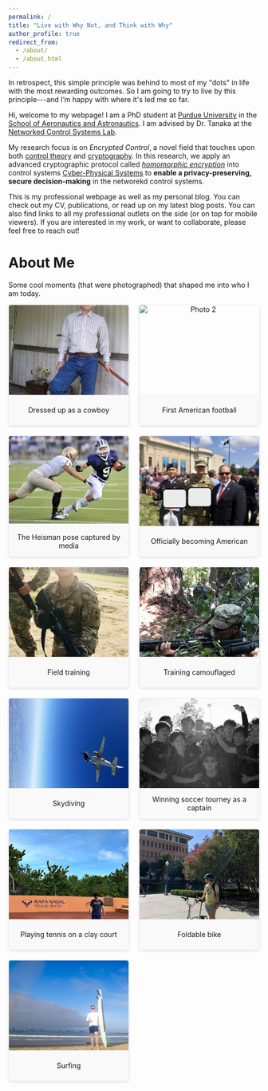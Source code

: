 ```yaml
---
permalink: /
title: "Live with Why Not, and Think with Why"
author_profile: true
redirect_from: 
  - /about/
  - /about.html
---
```


In retrospect, this simple principle was behind to most of my "dots" in life with the most rewarding outcomes.
So I am going to try to live by this principle---and I’m happy with where it's led me so far.

Hi, welcome to my webpage! I am a PhD student at [Purdue University](https://www.purdue.edu/) in the [School of Aeronautics and Astronautics](https://engineering.purdue.edu/AAE). I am advised by Dr. Tanaka at the [Networked Control Systems Lab](https://networked-control-systems-lab.github.io/).

My research focus is on <em>Encrypted Control</em>, a novel field that touches upon both [control theory](https://en.wikipedia.org/wiki/Control_theory) and [cryptography](https://en.wikipedia.org/wiki/Cryptography). In this research, we apply an advanced cryptographic protocol called <em>[homomorphic encryption](https://en.wikipedia.org/wiki/Homomorphic_encryption)</em> into control systems [Cyber-Physical Systems](https://www.nsf.gov/funding/opportunities/cps-cyber-physical-systems) to **enable a privacy-preserving, secure decision-making** in the networekd control systems.

This is my professional webpage as well as my personal blog.
You can check out my CV, publications, or read up on my latest blog posts.
You can also find links to all my professional outlets on the side (or on top for mobile viewers).
If you are interested in my work, or want to collaborate, please feel free to reach out!

About Me
======
Some cool moments (that were photographed) that shaped me into who I am today.

<!-- Lightbox & Gallery Styles -->
<style>
  /* Grid layout for thumbnails */
  .gallery-grid {
    display: grid;
    grid-template-columns: repeat(auto-fill, minmax(220px, 1fr));
    gap: 20px;
    margin-bottom: 30px;
  }
  
  /* Thumbnail container */
  .gallery-item {
    margin: 0;
    text-align: center;
    display: flex;
    flex-direction: column;
    cursor: pointer;
    position: relative;
    border: 1px solid #eee;
    border-radius: 5px;
    overflow: hidden;
    box-shadow: 0 2px 5px rgba(0,0,0,0.1);
    transition: transform 0.2s, box-shadow 0.2s;
  }
  
  .gallery-item:hover {
    transform: translateY(-3px);
    box-shadow: 0 5px 15px rgba(0,0,0,0.1);
  }
  
  /* Thumbnail image container */
  .thumbnail-container {
    height: 180px;
    display: flex;
    align-items: center;
    justify-content: center;
    overflow: hidden;
  }
  
  /* Thumbnail image */
  .thumbnail {
    width: 100%;
    height: 100%;
    object-fit: cover;
    transition: transform 0.3s;
  }
  
  .thumbnail:hover {
    transform: scale(1.05);
  }
  
  /* Caption for thumbnails */
  .thumbnail-caption {
    font-size: 14px;
    padding: 10px;
    min-height: 40px;
    display: flex;
    align-items: center;
    justify-content: center;
    background-color: #f9f9f9;
    border-top: 1px solid #eee;
  }
  
  /* Lightbox overlay */
  .lightbox {
    display: none;
    position: fixed;
    top: 0;
    left: 0;
    width: 100%;
    height: 100%;
    background-color: rgba(0, 0, 0, 0.9);
    z-index: 1000;
    justify-content: center;
    align-items: center;
    flex-direction: column;
  }
  
  /* Lightbox content container */
  .lightbox-content {
    max-width: 90%;
    max-height: 80%;
    text-align: center;
  }
  
  /* Lightbox image */
  .lightbox-image {
    max-width: 100%;
    max-height: 80vh;
    object-fit: contain;
    border-radius: 5px;
  }
  
  /* Lightbox caption */
  .lightbox-caption {
    color: white;
    font-size: 18px;
    padding: 15px;
    max-width: 800px;
    margin-top: 15px;
    background-color: rgba(0, 0, 0, 0.5);
    border-radius: 5px;
  }
  
  /* Close button */
  .close-button {
    position: absolute;
    top: 20px;
    right: 30px;
    font-size: 30px;
    color: white;
    cursor: pointer;
    transition: color 0.2s;
  }
  
  .close-button:hover {
    color: #ccc;
  }
  
  .lightbox-nav {
    display: flex;
    justify-content: space-between;
    width: 100%;
    max-width: 400px;
    margin-top: 20px;
  }
  
  .nav-button {
    background-color: rgba(255, 255, 255, 0.2);
    color: white;
    border: none;
    padding: 10px 20px;
    border-radius: 4px;
    cursor: pointer;
    font-size: 16px;
    transition: background-color 0.2s;
  }
  
  .nav-button:hover {
    background-color: rgba(255, 255, 255, 0.3);
  }
  
  .keyboard-hint {
    color: rgba(255, 255, 255, 0.6);
    font-size: 12px;
    margin-top: 15px;
    text-align: center;
  }
</style>

<!-- Gallery Grid -->
<div class="gallery-grid">
  <figure class="gallery-item" data-image="images/cowboy.jpeg" data-caption="Dressed up as a cowboy (exchange student days)">
    <div class="thumbnail-container">
      <img src="images/cowboy.jpeg" alt="Photo 1" class="thumbnail">
    </div>
    <figcaption class="thumbnail-caption">Dressed up as a cowboy</figcaption>
  </figure>

  <figure class="gallery-item" data-image="images/football_torney.jpg" data-caption="First American football experience">
    <div class="thumbnail-container">
      <img src="images/football_torney.jpg" alt="Photo 2" class="thumbnail">
    </div>
    <figcaption class="thumbnail-caption">First American football</figcaption>
  </figure>
  
  <figure class="gallery-item" data-image="images/hs_football.jpeg" data-caption="A local newspaper photographed me doing the iconic Heisman pose during the game">
    <div class="thumbnail-container">
      <img src="images/hs_football.jpeg" alt="Photo 3" class="thumbnail">
    </div>
    <figcaption class="thumbnail-caption">The Heisman pose captured by media</figcaption>
  </figure>
  
  <figure class="gallery-item" data-image="images/natural_independence.jpeg" data-caption="The Oath of Allegiance on Independence Day">
    <div class="thumbnail-container">
      <img src="images/natural_independence.jpeg" alt="Photo 4" class="thumbnail">
    </div>
    <figcaption class="thumbnail-caption">Officially becoming American</figcaption>
  </figure>

  <figure class="gallery-item" data-image="images/train_army.jpeg" data-caption="Weapons training as a soldier in the US Army">
    <div class="thumbnail-container">
      <img src="images/train_army.jpeg" alt="Photo 5" class="thumbnail">
    </div>
    <figcaption class="thumbnail-caption">Field training</figcaption>
  </figure>

  <figure class="gallery-item" data-image="images/camo.jpeg" data-caption="Can you find me? Training with camouflage when I was in the US Army">
    <div class="thumbnail-container">
      <img src="images/camo.jpeg" alt="Photo 6" class="thumbnail">
    </div>
    <figcaption class="thumbnail-caption">Training camouflaged</figcaption>
  </figure>

  <figure class="gallery-item" data-image="images/skydiving.jpeg" data-caption="Jumped from an airplane at 10,000 feet">
    <div class="thumbnail-container">
      <img src="images/skydiving.jpeg" alt="Photo 7" class="thumbnail">
    </div>
    <figcaption class="thumbnail-caption">Skydiving</figcaption>
  </figure>

  <figure class="gallery-item" data-image="images/soccer_torney.jpeg" data-caption="Led my Korean student soccer team to tournament victory as team captain">
    <div class="thumbnail-container">
      <img src="images/soccer_torney.jpeg" alt="Photo 8" class="thumbnail">
    </div>
    <figcaption class="thumbnail-caption">Winning soccer tourney as a captain</figcaption>
  </figure>

  <figure class="gallery-item" data-image="images/tennis_nadal.jpeg" data-caption="Played tennis on a red clay court">
    <div class="thumbnail-container">
      <img src="images/tennis_nadal.jpeg" alt="Photo 9" class="thumbnail">
    </div>
    <figcaption class="thumbnail-caption">Playing tennis on a clay court</figcaption>
  </figure>

  <figure class="gallery-item" data-image="images/biking_on_campus.jpeg" data-caption="The freedom and joy of cycling across campus is a small bit of happiness">
    <div class="thumbnail-container">
      <img src="images/biking_on_campus.jpeg" alt="Photo 10" class="thumbnail">
    </div>
    <figcaption class="thumbnail-caption">Foldable bike</figcaption>
  </figure>

  <figure class="gallery-item" data-image="images/surfing.jpeg" data-caption="Tried surfing for the first time">
    <div class="thumbnail-container">
      <img src="images/surfing.jpeg" alt="Photo 11" class="thumbnail">
    </div>
    <figcaption class="thumbnail-caption">Surfing</figcaption>
  </figure>
</div>

<!-- Lightbox Container -->
<div id="lightbox" class="lightbox">
  <span class="close-button">&times;</span>
  <div class="lightbox-content">
    <img id="lightbox-image" class="lightbox-image" src="" alt="Enlarged photo">
    <div id="lightbox-caption" class="lightbox-caption"></div>
    <div class="lightbox-nav">
      <button class="nav-button prev-button">&lt; Previous</button>
      <button class="nav-button next-button">Next &gt;</button>
    </div>
    <div class="keyboard-hint">You can navigate through this album using arrow keys.</div>
  </div>
</div>

<!-- JavaScript for Lightbox Functionality -->
<script>
  document.addEventListener('DOMContentLoaded', function() {
    // Get all gallery items
    const galleryItems = document.querySelectorAll('.gallery-item');
    const lightbox = document.getElementById('lightbox');
    const lightboxImage = document.getElementById('lightbox-image');
    const lightboxCaption = document.getElementById('lightbox-caption');
    const closeButton = document.querySelector('.close-button');
    const prevButton = document.querySelector('.prev-button');
    const nextButton = document.querySelector('.next-button');
    
    let currentImageIndex = 0;
    let galleryImages = [];
    
    // Build the gallery images array from the actual DOM elements
    galleryItems.forEach(item => {
      galleryImages.push({
        src: item.getAttribute('data-image'),
        caption: item.getAttribute('data-caption')
      });
      
      // Add click event listener to each gallery item
      item.addEventListener('click', function() {
        const imageSrc = this.getAttribute('data-image');
        const caption = this.getAttribute('data-caption');
        
        // Find the index of the clicked image
        currentImageIndex = galleryImages.findIndex(img => img.src === imageSrc);
        
        lightboxImage.src = imageSrc;
        lightboxCaption.textContent = caption;
        lightbox.style.display = 'flex';
      });
    });
    
    // Navigate to previous image
    function prevImage() {
      currentImageIndex = (currentImageIndex - 1 + galleryImages.length) % galleryImages.length;
      updateLightboxImage();
    }
    
    // Navigate to next image
    function nextImage() {
      currentImageIndex = (currentImageIndex + 1) % galleryImages.length;
      updateLightboxImage();
    }
    
    // Update the lightbox with current image
    function updateLightboxImage() {
      lightboxImage.src = galleryImages[currentImageIndex].src;
      lightboxCaption.textContent = galleryImages[currentImageIndex].caption;
    }
    
    // Close lightbox
    function closeLightbox() {
      lightbox.style.display = 'none';
    }
    
    // Add event listeners for navigation and closing
    prevButton.addEventListener('click', prevImage);
    nextButton.addEventListener('click', nextImage);
    closeButton.addEventListener('click', closeLightbox);
    lightbox.addEventListener('click', function(e) {
      if (e.target === lightbox) {
        closeLightbox();
      }
    });
    
    // Keyboard navigation
    document.addEventListener('keydown', function(event) {
      // Only handle keyboard navigation when lightbox is open
      if (lightbox.style.display === 'flex') {
        switch(event.key) {
          case 'ArrowLeft':
            prevImage();
            event.preventDefault();
            break;
          case 'ArrowRight':
            nextImage();
            event.preventDefault();
            break;
          case 'Escape':
            closeLightbox();
            event.preventDefault();
            break;
        }
      }
    });
  });
</script>